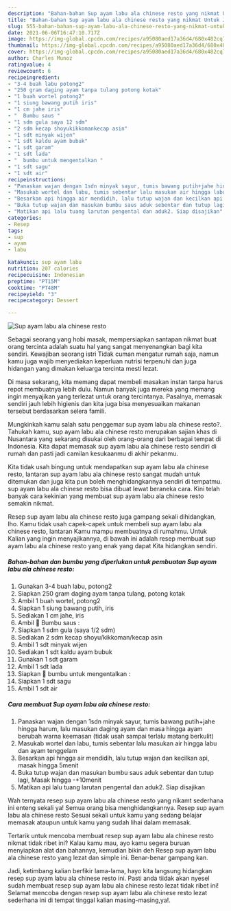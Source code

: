 ```yaml
---
description: "Bahan-bahan Sup ayam labu ala chinese resto yang nikmat Untuk Jualan"
title: "Bahan-bahan Sup ayam labu ala chinese resto yang nikmat Untuk Jualan"
slug: 555-bahan-bahan-sup-ayam-labu-ala-chinese-resto-yang-nikmat-untuk-jualan
date: 2021-06-06T16:47:10.717Z
image: https://img-global.cpcdn.com/recipes/a95080aed17a36d4/680x482cq70/sup-ayam-labu-ala-chinese-resto-foto-resep-utama.jpg
thumbnail: https://img-global.cpcdn.com/recipes/a95080aed17a36d4/680x482cq70/sup-ayam-labu-ala-chinese-resto-foto-resep-utama.jpg
cover: https://img-global.cpcdn.com/recipes/a95080aed17a36d4/680x482cq70/sup-ayam-labu-ala-chinese-resto-foto-resep-utama.jpg
author: Charles Munoz
ratingvalue: 4
reviewcount: 6
recipeingredient:
- "3-4 buah labu potong2"
- "250 gram daging ayam tanpa tulang potong kotak"
- "1 buah wortel potong2"
- "1 siung bawang putih iris"
- "1 cm jahe iris"
- "  Bumbu saus "
- "1 sdm gula saya 12 sdm"
- "2 sdm kecap shoyukikkomankecap asin"
- "1 sdt minyak wijen"
- "1 sdt kaldu ayam bubuk"
- "1 sdt garam"
- "1 sdt lada"
- "  bumbu untuk mengentalkan "
- "1 sdt sagu"
- "1 sdt air"
recipeinstructions:
- "Panaskan wajan dengan 1sdn minyak sayur, tumis bawang putih+jahe hingga harum, lalu masukan daging ayam dan masa hingga ayam berubah warna keemasan (tidak usah sampai terlalu matang berkulit)"
- "Masukab wortel dan labu, tumis sebentar lalu masukan air hingga labu dan ayam tenggelam"
- "Besarkan api hingga air mendidih, lalu tutup wajan dan kecilkan api, masak hingga 5menit"
- "Buka tutup wajan dan masukan bumbu saus aduk sebentar dan tutup lagi, Masak hingga -+10menit"
- "Matikan api lalu tuang larutan pengental dan aduk2. Siap disajikan"
categories:
- Resep
tags:
- sup
- ayam
- labu

katakunci: sup ayam labu 
nutrition: 207 calories
recipecuisine: Indonesian
preptime: "PT15M"
cooktime: "PT48M"
recipeyield: "3"
recipecategory: Dessert

---
```



![Sup ayam labu ala chinese resto](https://img-global.cpcdn.com/recipes/a95080aed17a36d4/680x482cq70/sup-ayam-labu-ala-chinese-resto-foto-resep-utama.jpg)

Sebagai seorang yang hobi masak, mempersiapkan santapan nikmat buat orang tercinta adalah suatu hal yang sangat menyenangkan bagi kita sendiri. Kewajiban seorang istri Tidak cuman mengatur rumah saja, namun kamu juga wajib menyediakan keperluan nutrisi terpenuhi dan juga hidangan yang dimakan keluarga tercinta mesti lezat.

Di masa  sekarang, kita memang dapat membeli masakan instan tanpa harus repot membuatnya lebih dulu. Namun banyak juga mereka yang memang ingin menyajikan yang terlezat untuk orang tercintanya. Pasalnya, memasak sendiri jauh lebih higienis dan kita juga bisa menyesuaikan makanan tersebut berdasarkan selera famili. 



Mungkinkah kamu salah satu penggemar sup ayam labu ala chinese resto?. Tahukah kamu, sup ayam labu ala chinese resto merupakan sajian khas di Nusantara yang sekarang disukai oleh orang-orang dari berbagai tempat di Indonesia. Kita dapat memasak sup ayam labu ala chinese resto sendiri di rumah dan pasti jadi camilan kesukaanmu di akhir pekanmu.

Kita tidak usah bingung untuk mendapatkan sup ayam labu ala chinese resto, lantaran sup ayam labu ala chinese resto sangat mudah untuk ditemukan dan juga kita pun boleh menghidangkannya sendiri di tempatmu. sup ayam labu ala chinese resto bisa dibuat lewat beraneka cara. Kini telah banyak cara kekinian yang membuat sup ayam labu ala chinese resto semakin nikmat.

Resep sup ayam labu ala chinese resto juga gampang sekali dihidangkan, lho. Kamu tidak usah capek-capek untuk membeli sup ayam labu ala chinese resto, lantaran Kamu mampu membuatnya di rumahmu. Untuk Kalian yang ingin menyajikannya, di bawah ini adalah resep membuat sup ayam labu ala chinese resto yang enak yang dapat Kita hidangkan sendiri.

<!--inarticleads1-->

##### Bahan-bahan dan bumbu yang diperlukan untuk pembuatan Sup ayam labu ala chinese resto:

1. Gunakan 3-4 buah labu, potong2
1. Siapkan 250 gram daging ayam tanpa tulang, potong kotak
1. Ambil 1 buah wortel, potong2
1. Siapkan 1 siung bawang putih, iris
1. Sediakan 1 cm jahe, iris
1. Ambil  🍛 Bumbu saus :
1. Siapkan 1 sdm gula (saya 1/2 sdm)
1. Sediakan 2 sdm kecap shoyu/kikkoman/kecap asin
1. Ambil 1 sdt minyak wijen
1. Sediakan 1 sdt kaldu ayam bubuk
1. Gunakan 1 sdt garam
1. Ambil 1 sdt lada
1. Siapkan  🍛 bumbu untuk mengentalkan :
1. Siapkan 1 sdt sagu
1. Ambil 1 sdt air




<!--inarticleads2-->

##### Cara membuat Sup ayam labu ala chinese resto:

1. Panaskan wajan dengan 1sdn minyak sayur, tumis bawang putih+jahe hingga harum, lalu masukan daging ayam dan masa hingga ayam berubah warna keemasan (tidak usah sampai terlalu matang berkulit)
1. Masukab wortel dan labu, tumis sebentar lalu masukan air hingga labu dan ayam tenggelam
1. Besarkan api hingga air mendidih, lalu tutup wajan dan kecilkan api, masak hingga 5menit
1. Buka tutup wajan dan masukan bumbu saus aduk sebentar dan tutup lagi, Masak hingga -+10menit
1. Matikan api lalu tuang larutan pengental dan aduk2. Siap disajikan




Wah ternyata resep sup ayam labu ala chinese resto yang nikamt sederhana ini enteng sekali ya! Semua orang bisa menghidangkannya. Resep sup ayam labu ala chinese resto Sesuai sekali untuk kamu yang sedang belajar memasak ataupun untuk kamu yang sudah lihai dalam memasak.

Tertarik untuk mencoba membuat resep sup ayam labu ala chinese resto nikmat tidak ribet ini? Kalau kamu mau, ayo kamu segera buruan menyiapkan alat dan bahannya, kemudian bikin deh Resep sup ayam labu ala chinese resto yang lezat dan simple ini. Benar-benar gampang kan. 

Jadi, ketimbang kalian berfikir lama-lama, hayo kita langsung hidangkan resep sup ayam labu ala chinese resto ini. Pasti anda tiidak akan nyesel sudah membuat resep sup ayam labu ala chinese resto lezat tidak ribet ini! Selamat mencoba dengan resep sup ayam labu ala chinese resto lezat sederhana ini di tempat tinggal kalian masing-masing,ya!.

